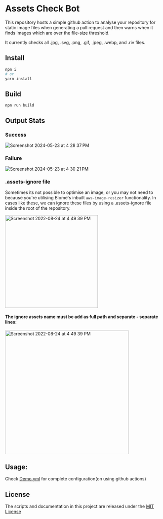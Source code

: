 # Assets Check Bot
This repository hosts a simple github action to analyse your repository for static image files when generating a pull request and then warns when it finds images which are over the file-size threshold. 

It currently checks all .jpg, .svg, .png, .gif, .jpeg, .webp, and .riv files. 

## Install
```bash
npm i
# or
yarn install
```

## Build
```
npm run build
```


## Output Stats

### Success
![Screenshot 2024-05-23 at 4 28 37 PM](https://github.com/immutable/assets-checker/assets/1452237/5d586d4f-9e49-499b-8459-ebe22863b847)

### Failure
![Screenshot 2024-05-23 at 4 30 21 PM](https://github.com/immutable/assets-checker/assets/1452237/7e39fbe3-af4a-43ff-a16a-e5e0a84321f9)

### .assets-ignore file
Sometimes its not possible to optimise an image, or you may not need to because you're utilising Biome's inbuilt `aws-image-resizer` functionality. In cases like these, we can ignore these files by using a .assets-ignore file inside the root of the repository.

<img width="300" alt="Screenshot 2022-08-24 at 4 49 39 PM" src="https://user-images.githubusercontent.com/61680562/240576818-7326f846-7d78-43e1-8b21-db96b9cb27a0.png">

#### The ignore assets name must be add as full path and separate - separate lines:
<img width="400" alt="Screenshot 2022-08-24 at 4 49 39 PM" src="https://user-images.githubusercontent.com/61680562/240576944-fdba0c9f-f349-4a1b-b9d5-adf569d73601.png">

## Usage:

Check [Demo.yml](./demo.yml) for complete configuration(on using github actions)

## License

The scripts and documentation in this project are released under the [MIT License](./LICENSE)
